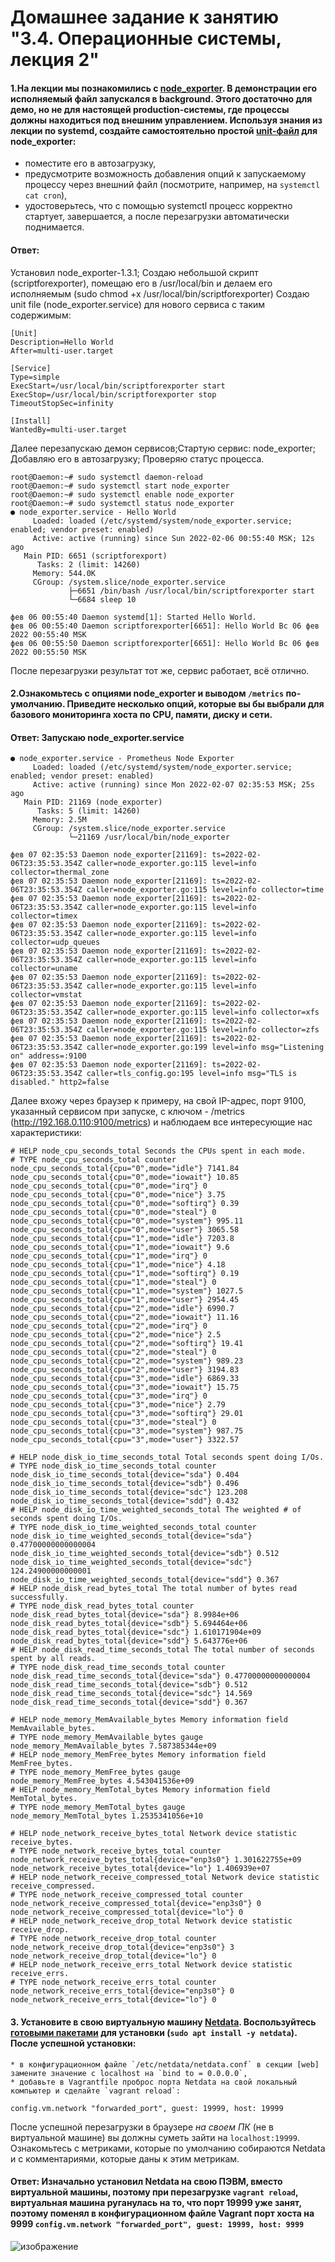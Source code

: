 # Домашнее задание к занятию "3.4. Операционные системы, лекция 2"

#### 1.На лекции мы познакомились с [node_exporter](https://github.com/prometheus/node_exporter/releases). В демонстрации его исполняемый файл запускался в background. Этого достаточно для демо, но не для настоящей production-системы, где процессы должны находиться под внешним управлением. Используя знания из лекции по systemd, создайте самостоятельно простой [unit-файл](https://www.freedesktop.org/software/systemd/man/systemd.service.html) для node_exporter:

  * поместите его в автозагрузку,
  * предусмотрите возможность добавления опций к запускаемому процессу через внешний файл (посмотрите, например, на `systemctl cat cron`),
  * удостоверьтесь, что с помощью systemctl процесс корректно стартует, завершается, а после перезагрузки автоматически поднимается.
#### Ответ:

Установил node_exporter-1.3.1; 
Создаю небольшой скрипт (scriptforexporter), помещаю его в /usr/local/bin и делаем его исполняемым (sudo chmod +x /usr/local/bin/scriptforexporter)
Cоздаю unit file (node_exporter.service) для нового сервиса с таким содержимым:
```
[Unit]
Description=Hello World 
After=multi-user.target

[Service]
Type=simple
ExecStart=/usr/local/bin/scriptforexporter start
ExecStop=/usr/local/bin/scriptforexporter stop 
TimeoutStopSec=infinity

[Install]
WantedBy=multi-user.target
```
Далее перезапускаю демон сервисов;Стартую сервис: node_exporter; Добавляю его в автозагрузку; Проверяю статус процесса.

```
root@Daemon:~# sudo systemctl daemon-reload
root@Daemon:~# sudo systemctl start node_exporter
root@Daemon:~# sudo systemctl enable node_exporter
root@Daemon:~# sudo systemctl status node_exporter
● node_exporter.service - Hello World
     Loaded: loaded (/etc/systemd/system/node_exporter.service; enabled; vendor preset: enabled)
     Active: active (running) since Sun 2022-02-06 00:55:40 MSK; 12s ago
   Main PID: 6651 (scriptforexport)
      Tasks: 2 (limit: 14260)
     Memory: 544.0K
     CGroup: /system.slice/node_exporter.service
             ├─6651 /bin/bash /usr/local/bin/scriptforexporter start
             └─6684 sleep 10

фев 06 00:55:40 Daemon systemd[1]: Started Hello World.
фев 06 00:55:40 Daemon scriptforexporter[6651]: Hello World Вс 06 фев 2022 00:55:40 MSK
фев 06 00:55:50 Daemon scriptforexporter[6651]: Hello World Вс 06 фев 2022 00:55:50 MSK
```
После перезагрузки результат тот же, сервис работает, всё отлично.
#### 2.Ознакомьтесь с опциями node_exporter и выводом `/metrics` по-умолчанию. Приведите несколько опций, которые вы бы выбрали для базового мониторинга хоста по CPU, памяти, диску и сети.
#### Ответ: Запускаю node_exporter.service
```
● node_exporter.service - Prometheus Node Exporter
     Loaded: loaded (/etc/systemd/system/node_exporter.service; enabled; vendor preset: enabled)
     Active: active (running) since Mon 2022-02-07 02:35:53 MSK; 25s ago
   Main PID: 21169 (node_exporter)
      Tasks: 5 (limit: 14260)
     Memory: 2.5M
     CGroup: /system.slice/node_exporter.service
             └─21169 /usr/local/bin/node_exporter

фев 07 02:35:53 Daemon node_exporter[21169]: ts=2022-02-06T23:35:53.354Z caller=node_exporter.go:115 level=info collector=thermal_zone
фев 07 02:35:53 Daemon node_exporter[21169]: ts=2022-02-06T23:35:53.354Z caller=node_exporter.go:115 level=info collector=time
фев 07 02:35:53 Daemon node_exporter[21169]: ts=2022-02-06T23:35:53.354Z caller=node_exporter.go:115 level=info collector=timex
фев 07 02:35:53 Daemon node_exporter[21169]: ts=2022-02-06T23:35:53.354Z caller=node_exporter.go:115 level=info collector=udp_queues
фев 07 02:35:53 Daemon node_exporter[21169]: ts=2022-02-06T23:35:53.354Z caller=node_exporter.go:115 level=info collector=uname
фев 07 02:35:53 Daemon node_exporter[21169]: ts=2022-02-06T23:35:53.354Z caller=node_exporter.go:115 level=info collector=vmstat
фев 07 02:35:53 Daemon node_exporter[21169]: ts=2022-02-06T23:35:53.354Z caller=node_exporter.go:115 level=info collector=xfs
фев 07 02:35:53 Daemon node_exporter[21169]: ts=2022-02-06T23:35:53.354Z caller=node_exporter.go:115 level=info collector=zfs
фев 07 02:35:53 Daemon node_exporter[21169]: ts=2022-02-06T23:35:53.354Z caller=node_exporter.go:199 level=info msg="Listening on" address=:9100
фев 07 02:35:53 Daemon node_exporter[21169]: ts=2022-02-06T23:35:53.354Z caller=tls_config.go:195 level=info msg="TLS is disabled." http2=false
```
Далее вхожу через браузер к примеру, на свой IP-адрес, порт 9100, указанный сервисом при запуске, с ключом - /metrics (http://192.168.0.110:9100/metrics) и наблюдаем все интересующие нас характеристики:

```
# HELP node_cpu_seconds_total Seconds the CPUs spent in each mode.
# TYPE node_cpu_seconds_total counter
node_cpu_seconds_total{cpu="0",mode="idle"} 7141.84
node_cpu_seconds_total{cpu="0",mode="iowait"} 10.85
node_cpu_seconds_total{cpu="0",mode="irq"} 0
node_cpu_seconds_total{cpu="0",mode="nice"} 3.75
node_cpu_seconds_total{cpu="0",mode="softirq"} 0.39
node_cpu_seconds_total{cpu="0",mode="steal"} 0
node_cpu_seconds_total{cpu="0",mode="system"} 995.11
node_cpu_seconds_total{cpu="0",mode="user"} 3065.58
node_cpu_seconds_total{cpu="1",mode="idle"} 7203.8
node_cpu_seconds_total{cpu="1",mode="iowait"} 9.6
node_cpu_seconds_total{cpu="1",mode="irq"} 0
node_cpu_seconds_total{cpu="1",mode="nice"} 4.18
node_cpu_seconds_total{cpu="1",mode="softirq"} 0.19
node_cpu_seconds_total{cpu="1",mode="steal"} 0
node_cpu_seconds_total{cpu="1",mode="system"} 1027.5
node_cpu_seconds_total{cpu="1",mode="user"} 2954.45
node_cpu_seconds_total{cpu="2",mode="idle"} 6990.7
node_cpu_seconds_total{cpu="2",mode="iowait"} 11.16
node_cpu_seconds_total{cpu="2",mode="irq"} 0
node_cpu_seconds_total{cpu="2",mode="nice"} 2.5
node_cpu_seconds_total{cpu="2",mode="softirq"} 19.41
node_cpu_seconds_total{cpu="2",mode="steal"} 0
node_cpu_seconds_total{cpu="2",mode="system"} 989.23
node_cpu_seconds_total{cpu="2",mode="user"} 3194.83
node_cpu_seconds_total{cpu="3",mode="idle"} 6869.33
node_cpu_seconds_total{cpu="3",mode="iowait"} 15.75
node_cpu_seconds_total{cpu="3",mode="irq"} 0
node_cpu_seconds_total{cpu="3",mode="nice"} 2.79
node_cpu_seconds_total{cpu="3",mode="softirq"} 29.01
node_cpu_seconds_total{cpu="3",mode="steal"} 0
node_cpu_seconds_total{cpu="3",mode="system"} 987.75
node_cpu_seconds_total{cpu="3",mode="user"} 3322.57

# HELP node_disk_io_time_seconds_total Total seconds spent doing I/Os.
# TYPE node_disk_io_time_seconds_total counter
node_disk_io_time_seconds_total{device="sda"} 0.404
node_disk_io_time_seconds_total{device="sdb"} 0.496
node_disk_io_time_seconds_total{device="sdc"} 123.208
node_disk_io_time_seconds_total{device="sdd"} 0.432
# HELP node_disk_io_time_weighted_seconds_total The weighted # of seconds spent doing I/Os.
# TYPE node_disk_io_time_weighted_seconds_total counter
node_disk_io_time_weighted_seconds_total{device="sda"} 0.47700000000000004
node_disk_io_time_weighted_seconds_total{device="sdb"} 0.512
node_disk_io_time_weighted_seconds_total{device="sdc"} 124.24900000000001
node_disk_io_time_weighted_seconds_total{device="sdd"} 0.367
# HELP node_disk_read_bytes_total The total number of bytes read successfully.
# TYPE node_disk_read_bytes_total counter
node_disk_read_bytes_total{device="sda"} 8.9984e+06
node_disk_read_bytes_total{device="sdb"} 5.694464e+06
node_disk_read_bytes_total{device="sdc"} 1.610171904e+09
node_disk_read_bytes_total{device="sdd"} 5.643776e+06
# HELP node_disk_read_time_seconds_total The total number of seconds spent by all reads.
# TYPE node_disk_read_time_seconds_total counter
node_disk_read_time_seconds_total{device="sda"} 0.47700000000000004
node_disk_read_time_seconds_total{device="sdb"} 0.512
node_disk_read_time_seconds_total{device="sdc"} 14.569
node_disk_read_time_seconds_total{device="sdd"} 0.367

# HELP node_memory_MemAvailable_bytes Memory information field MemAvailable_bytes.
# TYPE node_memory_MemAvailable_bytes gauge
node_memory_MemAvailable_bytes 7.587385344e+09
# HELP node_memory_MemFree_bytes Memory information field MemFree_bytes.
# TYPE node_memory_MemFree_bytes gauge
node_memory_MemFree_bytes 4.543041536e+09
# HELP node_memory_MemTotal_bytes Memory information field MemTotal_bytes.
# TYPE node_memory_MemTotal_bytes gauge
node_memory_MemTotal_bytes 1.2535341056e+10

# HELP node_network_receive_bytes_total Network device statistic receive_bytes.
# TYPE node_network_receive_bytes_total counter
node_network_receive_bytes_total{device="enp3s0"} 1.301622755e+09
node_network_receive_bytes_total{device="lo"} 1.406939e+07
# HELP node_network_receive_compressed_total Network device statistic receive_compressed.
# TYPE node_network_receive_compressed_total counter
node_network_receive_compressed_total{device="enp3s0"} 0
node_network_receive_compressed_total{device="lo"} 0
# HELP node_network_receive_drop_total Network device statistic receive_drop.
# TYPE node_network_receive_drop_total counter
node_network_receive_drop_total{device="enp3s0"} 3
node_network_receive_drop_total{device="lo"} 0
# HELP node_network_receive_errs_total Network device statistic receive_errs.
# TYPE node_network_receive_errs_total counter
node_network_receive_errs_total{device="enp3s0"} 0
node_network_receive_errs_total{device="lo"} 0
```
#### 3. Установите в свою виртуальную машину [Netdata](https://github.com/netdata/netdata). Воспользуйтесь [готовыми пакетами](https://packagecloud.io/netdata/netdata/install) для установки (`sudo apt install -y netdata`). После успешной установки:
    * в конфигурационном файле `/etc/netdata/netdata.conf` в секции [web] замените значение с localhost на `bind to = 0.0.0.0`,
    * добавьте в Vagrantfile проброс порта Netdata на свой локальный компьютер и сделайте `vagrant reload`:

    config.vm.network "forwarded_port", guest: 19999, host: 19999

После успешной перезагрузки в браузере *на своем ПК* (не в виртуальной машине) вы должны суметь зайти на `localhost:19999`. Ознакомьтесь с метриками, которые по умолчанию собираются Netdata и с комментариями, которые даны к этим метрикам.
#### Ответ: Изначально установил Netdata на свою ПЭВМ, вместо виртуальной машины, поэтому при перезагрузке `vagrant reload`, виртуальная машина руганулась на то, что порт 19999 уже занят, поэтому поменял в конфигурационном файле Vagrant порт хоста на 9999 `config.vm.network "forwarded_port", guest: 19999, host: 9999`
![изображение](https://github.com/Daemon-Angel/devops-netology/blob/main/Home.Work%D0%97.4%20OS%20lecture%202./Vagrant-Netdata.png)





